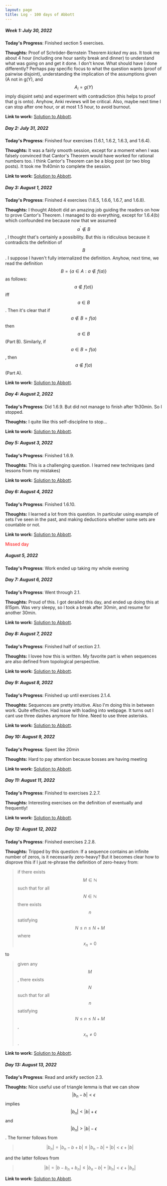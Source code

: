 ```yaml
---
layout: page
title: Log - 100 days of Abbott
---
```



##### Week 1: July 30, 2022

**Today's Progress**: 
Finished section 5 exercises.

**Thoughts:** 
Proof of Schröder-Bernstein Theorem _kicked_ my ass. It took me about 4 hour (including one hour sanity break and dinner) to understand what was going on and get it done. I don't know. What should have I done differently? Perhaps pay specific focus to what the question wants (proof of pairwise disjoint), understanding the implication of the assumptions given (A not in g(Y), and $$A_{i} = g(Y)$$ imply disjoint sets) and experiment with contradiction (this helps to proof that g is onto). Anyhow, Anki reviews will be critical. Also, maybe next time I can stop after one hour, or at most 1.5 hour, to avoid burnout.

**Link to work:** 
[Solution to Abbott](https://zul.rocks/abbott-solution/).


<div class="divider"></div>

##### Day 2: July 31, 2022

**Today's Progress**: Finished four exercises (1.6.1, 1.6.2, 1.6.3, and 1.6.4).

**Thoughts:** It was a fairly smooth session, except for a moment when I was falsely convinced that Cantor's Theorem would have worked for rational numbers too. I think Cantor's Theorem can be a blog post (or two blog posts). It took me 1h40min to complete the session.

**Link to work:** [Solution to Abbott](https://zul.rocks/abbott-solution/).



<div class="divider"></div>

##### Day 3: August 1, 2022

**Today's Progress**: Finished 4 exercises (1.6.5, 1.6.6, 1.6.7, and 1.6.8).

**Thoughts:** I thought Abbott did an amazing job guiding the readers on how to prove Cantor's Theorem. I managed to do everything, except for 1.6.4(b) which confounded me because now that we assumed $$a^{\prime} \notin B$$, I thought that's certainly a possibility. But this is ridiculous because it contradicts the definition of $$B$$.  I suppose I haven't fully internalized the definition. Anyhow, next time, we read the definition $$B = \{ a \in A : a \notin f ( a ) \}$$ as follows: $$a \notin f ( a ) \}$$ iff $$a \in B$$. Then it's clear that if $$a \notin B = f(a)$$ then $$a \in B$$ (Part B). Similarly, if $$a \in B = f(a)$$, then $$a \notin f(a)$$ (Part A).

**Link to work:** [Solution to Abbott](https://zul.rocks/abbott-solution/).



<div class="divider"></div>

##### Day 4: August 2, 2022

**Today's Progress**: Did 1.6.9. But did not manage to finish after 1h30min. So I stopped.

**Thoughts:** I quite like this self-discipline to stop...

**Link to work:** [Solution to Abbott](https://zul.rocks/abbott-solution/).



<div class="divider"></div>

##### Day 5: August 3, 2022

**Today's Progress**: Finished 1.6.9.

**Thoughts:** This is a challenging question. I learned new techniques (and lessons from my mistakes)

**Link to work:** [Solution to Abbott](https://zul.rocks/abbott-solution/).



<div class="divider"></div>

##### Day 6: August 4, 2022

**Today's Progress**: Finished 1.6.10.

**Thoughts:** I learned a lot from this question. In particular using example of sets I've seen in the past, and making deductions whether some sets are countable or not.

**Link to work:** [Solution to Abbott](https://zul.rocks/abbott-solution/).



<div class="divider"></div>

<span style=color:red>Missed day</span>

##### August 5, 2022

**Today's Progress**: Work ended up taking my whole evening

<div class="divider"></div>

##### Day 7: August 6, 2022

**Today's Progress**: Went through 2.1.

**Thoughts:** Proud of this. I got derailed this day, and ended up doing this at 815pm. Was very sleepy, so I took a break after 30min, and resume for another 30min.

**Link to work:** [Solution to Abbott](https://zul.rocks/abbott-solution/).



<div class="divider"></div>

##### Day 8: August 7, 2022

**Today's Progress**: Finished half of section 2.1.

**Thoughts:** I lovee how this is written. My favorite part is when sequences are also defined from topological perspective.

**Link to work:** [Solution to Abbott](https://zul.rocks/abbott-solution/).



<div class="divider"></div>

##### Day 9: August 8, 2022

**Today's Progress**: Finished up until exercises 2.1.4.

**Thoughts:** Sequences are pretty intuitive. Also I'm doing this in between work. Quite effective. Had issue with loading into webpage. It turns out I cant use three dashes anymore for hline. Need to use three asterisks.

**Link to work:** [Solution to Abbott](https://zul.rocks/abbott-solution/).



<div class="divider"></div>

##### Day 10: August 9, 2022

**Today's Progress**: Spent like 20min

**Thoughts:** Hard to pay attention because bosses are having meeting

**Link to work:** [Solution to Abbott](https://zul.rocks/abbott-solution/).



<div class="divider"></div>

##### Day 11: August 11, 2022

**Today's Progress**: Finished to exercises 2.2.7.

**Thoughts:** Interesting exercises on the definition of eventually and frequently!

**Link to work:** [Solution to Abbott](https://zul.rocks/abbott-solution/).



<div class="divider"></div>

##### Day 12: August 12, 2022

**Today's Progress**: Finished exercises 2.2.8.

**Thoughts:** Tripped by this question: If a sequence contains an infinite number of zeros, is it necessarily zero-heavy? But it becomes clear how to disprove this if I just re-phrase the definition of zero-heavy from: 

>if there exists $$M \in \mathbb N$$ such that for all $$N \in \mathbb N$$ there exists $$n$$ satisfying $$N \leq n \leq N + M$$ where $$x_{n} = 0$$

to

> given any $$M$$, there exists $$N$$ such that for all $$n$$ satisfying $$N \leq n \leq N + M$$,  $$x_{n} \neq 0$$.

**Link to work:** [Solution to Abbott](https://zul.rocks/abbott-solution/).



<div class="divider"></div>

##### Day 13: August 13, 2022

**Today's Progress**: Read and ankify section 2.3.

**Thoughts:** Nice useful use of triangle lemma is that we can show $$\lvert b_{n} -b \rvert < \epsilon$$ implies $$ \lvert b_{n} \rvert < \lvert b \rvert + \epsilon $$ and $$\lvert b_{n} \rvert > \lvert b \rvert -\epsilon $$. The former follows from

>$$ \lvert b_{n} \rvert = \lvert b_{n} -b +b \rvert \leq \lvert b_{n} -b \rvert + \lvert b \rvert < \epsilon +\lvert b \rvert $$

and the latter follows from

>$$ \lvert b \rvert = \lvert b - b_{n}+ b_{n} \rvert \leq \lvert b_{n} -b \rvert + \lvert b_{n} \rvert < \epsilon +\lvert b_{n} \rvert $$


**Link to work:** [Solution to Abbott](https://zul.rocks/abbott-solution/).



<div class="divider"></div>




